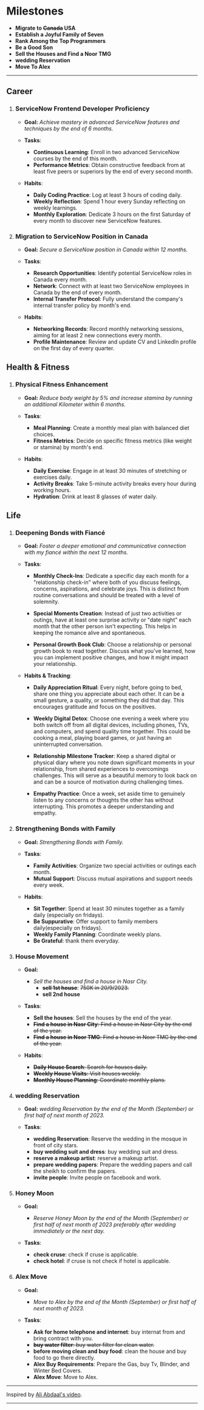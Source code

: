 # **Milestones**

- **Migrate to ~~Canada~~ USA**
- **Establish a Joyful Family of Seven**
- **Rank Among the Top Programmers**
- **Be a Good Son**
- **Sell the Houses and Find a Noor TMG**
- **wedding Reservation**
- **Move To Alex**

---

## **Career**

1. ### **ServiceNow Frontend Developer Proficiency**

    - **Goal:** *Achieve mastery in advanced ServiceNow features and techniques by the end of 6 months.*

    - **Tasks**:
      - **Continuous Learning**: Enroll in two advanced ServiceNow courses by the end of this month.
      - **Performance Metrics**: Obtain constructive feedback from at least five peers or superiors by the end of every second month.

    - **Habits**:
      - **Daily Coding Practice**: Log at least 3 hours of coding daily.
      - **Weekly Reflection**: Spend 1 hour every Sunday reflecting on weekly learnings.
      - **Monthly Exploration**: Dedicate 3 hours on the first Saturday of every month to discover new ServiceNow features.

2. ### **Migration to ServiceNow Position in Canada**

    - **Goal:** *Secure a ServiceNow position in Canada within 12 months.*

    - **Tasks**:
        - **Research Opportunities**: Identify potential ServiceNow roles in Canada every month.
        - **Network**: Connect with at least two ServiceNow employees in Canada by the end of every month.
        - **Internal Transfer Protocol**: Fully understand the company's internal transfer policy by month's end.

    - **Habits**:
        - **Networking Records**: Record monthly networking sessions, aiming for at least 2 new connections every month.
        - **Profile Maintenance**: Review and update CV and LinkedIn profile on the first day of every quarter.

## **Health & Fitness**

1. ### **Physical Fitness Enhancement**

   - **Goal:** *Reduce body weight by 5% and increase stamina by running an additional Kilometer within 6 months.*

   - **Tasks**:
     - **Meal Planning**: Create a monthly meal plan with balanced diet choices.
     - **Fitness Metrics**: Decide on specific fitness metrics (like weight or stamina) by month's end.

   - **Habits**:
     - **Daily Exercise**: Engage in at least 30 minutes of stretching or exercises daily.
     - **Activity Breaks**: Take 5-minute activity breaks every hour during working hours.
     - **Hydration**: Drink at least 8 glasses of water daily.

## **Life**

1. ### **Deepening Bonds with Fiancé**

    - **Goal:** *Foster a deeper emotional and communicative connection with my fiancé within the next 12 months.*

    - **Tasks**:

      - **Monthly Check-Ins**: Dedicate a specific day each month for a "relationship check-in" where both of you discuss feelings, concerns, aspirations, and celebrate joys. This is distinct from routine conversations and should be treated with a level of solemnity.

      - **Special Moments Creation**: Instead of just two activities or outings, have at least one surprise activity or "date night" each month that the other person isn't expecting. This helps in keeping the romance alive and spontaneous.

      - **Personal Growth Book Club**: Choose a relationship or personal growth book to read together. Discuss what you've learned, how you can implement positive changes, and how it might impact your relationship.

    - **Habits & Tracking**:

      - **Daily Appreciation Ritual**: Every night, before going to bed, share one thing you appreciate about each other. It can be a small gesture, a quality, or something they did that day. This encourages gratitude and focus on the positives.

      - **Weekly Digital Detox**: Choose one evening a week where you both switch off from all digital devices, including phones, TVs, and computers, and spend quality time together. This could be cooking a meal, playing board games, or just having an uninterrupted conversation.

      - **Relationship Milestone Tracker**: Keep a shared digital or physical diary where you note down significant moments in your relationship, from shared experiences to overcomings challenges. This will serve as a beautiful memory to look back on and can be a source of motivation during challenging times.

      - **Empathy Practice**: Once a week, set aside time to genuinely listen to any concerns or thoughts the other has without interrupting. This promotes a deeper understanding and empathy.

1. ### **Strengthening Bonds with Family**

    - **Goal:** *Strengthening Bonds with Family.*

    - **Tasks**:
      - **Family Activities**: Organize two special activities or outings each month.
      - **Mutual Support**: Discuss mutual aspirations and support needs every week.

    - **Habits**:
      - **Sit Together**: Spend at least 30 minutes together as a family daily (especially on fridays).
      - **Be Suppurative**: Offer support to family members daily(especially on fridays).
      - **Weekly Family Planning**: Coordinate weekly plans.
      - **Be Grateful**: thank them everyday.

1. ### **House Movement**

    - **Goal:**
      - *Sell the houses and find a house in Nasr City.*
        - **~~sell 1st house~~**: ~~750K in 20/9/2023.~~
        - **sell 2nd house**

    - **Tasks**:
      - **Sell the houses**: Sell the houses by the end of the year.
      - ~~**Find a house in Nasr City**: Find a house in Nasr City by the end of the year.~~
      - ~~**Find a house in Noor TMG**: Find a house in Noor TMG by the end of the year.~~

    - **Habits**:
      - ~~**Daily House Search**: Search for houses daily.~~
      - ~~**Weekly House Visits**: Visit houses weekly.~~
      - ~~**Monthly House Planning**: Coordinate monthly plans.~~

1. ### **wedding Reservation**

    - **Goal:** *wedding Reservation by the end of the Month (September) or first half of next month of 2023.*

    - **Tasks**:
      - **wedding Reservation**: Reserve the wedding in the mosque in front of city stars.
      - **buy wedding suit and dress**: buy wedding suit and dress.
      - **reserve a makeup artist**: reserve a makeup artist.
      - **prepare wedding papers**: Prepare the wedding papers and call the sheikh to confirm the papers.
      - **invite people**: Invite people on facebook and work.

1. ### Honey Moon

      - **Goal:**
        - *Reserve Honey Moon by the end of the Month (September) or first half of next month of 2023 preferably after wedding immediately or the next day.*
  
      - **Tasks**:
        - **check cruse**: check if cruse is applicable.
        - **check hotel**: if cruse is not check if hotel is applicable.

1. ### Alex Move

      - **Goal:**
        - *Move to Alex by the end of the Month (September) or first half of next month of 2023.*
  
      - **Tasks**:
        - **Ask for home telephone and internet**: buy internat from and bring contract with you.
        - ~~**buy water filter**: buy water filter for clean water.~~
        - **before moving clean and buy food**: clean the house and buy food to go there directly.
        - **Alex Buy Requirements**: Prepare the Gas, buy Tv, Blinder, and Winter Bed Covers.
        - **Alex Move**: Move to Alex.

---

Inspired by [Ali Abdaal's video](https://youtu.be/Jcoam1CeAq4?t=304).

---
